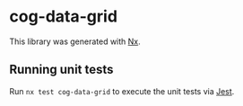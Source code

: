 # cog-data-grid

This library was generated with [Nx](https://nx.dev).

## Running unit tests

Run `nx test cog-data-grid` to execute the unit tests via [Jest](https://jestjs.io).
